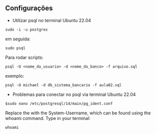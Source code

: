 ## Configurações

- Utilizar psql no terminal Ubuntu 22.04

```
sudo -i -u postgres
```
em seguida:
```
sudo psql
```

Para rodar scripts:
```
psql -U <nome_do_usuario> -d <nome_do_banco> -f arquivo.sql
```


exemplo:
```
psql -U michael -d db_sistema_bancario -f aula02.sql
```

- Problemas para conectar no psql via terminal Ubuntu 22.04
```
$sudo nano /etc/postgresql/14/main/pg_ident.conf

```
Replace the <computer-username> with the System-Username, which can be found using the whoami command. Type in your terminal:
```
whoami
```

